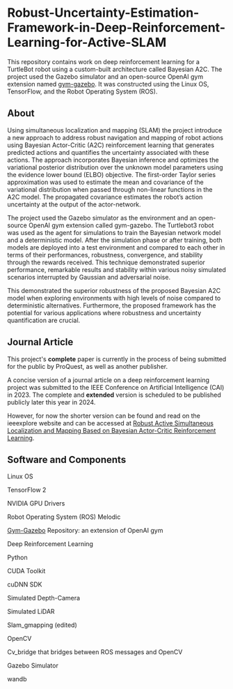 # Robust-Uncertainty-Estimation-Framework-in-Deep-Reinforcement-Learning-for-Active-SLAM
This repository contains work on deep reinforcement learning for a TurtleBot robot using a custom-built architecture called Bayesian A2C. The project used the Gazebo simulator and an open-source OpenAI gym extension named [gym-gazebo](https://github.com/erlerobot/gym-gazebo). It was constructed using the Linux OS, TensorFlow, and the Robot Operating System (ROS).

## About
Using simultaneous localization and mapping (SLAM) the project introduce a new approach to address robust navigation and mapping of robot actions using Bayesian Actor-Critic (A2C) reinforcement learning that generates predicted actions and quantifies the uncertainty associated with these actions. The approach incorporates Bayesian inference and optimizes the variational posterior distribution over the unknown model parameters using the evidence lower bound (ELBO) objective. The first-order Taylor series approximation was used to estimate the mean and covariance of the variational distribution when passed through non-linear functions in the A2C model. The propagated covariance estimates the robot’s action uncertainty at the output of the actor-network.

The project used the Gazebo simulator as the environment and an open-source OpenAI gym extension called gym-gazebo. The Turtlebot3 robot was used as the agent for simulations to train the Bayesian network model and a deterministic model. After the simulation phase or after training, both models are deployed into a test environment and compared to each other in terms of their performances, robustness, convergence, and stability through the rewards received. This technique demonstrated superior performance, remarkable results and stability within various noisy simulated scenarios interrupted by Gaussian and adversarial noise.

This demonstrated the superior robustness of the proposed Bayesian A2C model when exploring environments with high levels of noise compared to deterministic alternatives. Furthermore, the proposed framework has the potential for various applications where robustness and uncertainty quantification are crucial.


## Journal Article
This project's **complete** paper is currently in the process of being submitted for the public by ProQuest, as well as another publisher. 

A concise version of a journal article on a deep reinforcement learning project was submitted to the IEEE Conference on Artificial Intelligence (CAI) in 2023. The complete and **extended** version is scheduled to be published publicly later this year in 2024.

However, for now the shorter version can be found and read on the ieeexplore website and can be accessed at [Robust Active Simultaneous Localization and Mapping Based on Bayesian Actor-Critic Reinforcement Learning](https://ieeexplore.ieee.org/document/10195002).



## Software and Components
Linux OS

TensorFlow 2

NVIDIA GPU Drivers

Robot Operating System (ROS) Melodic

[Gym-Gazebo](https://github.com/erlerobot/gym-gazebo) Repository: an extension of OpenAI gym 

Deep Reinforcement Learning

Python

CUDA Toolkit

cuDNN SDK

Simulated Depth-Camera

Simulated LiDAR

Slam_gmapping (edited)

OpenCV

Cv_bridge that bridges between ROS messages and OpenCV

Gazebo Simulator

wandb


